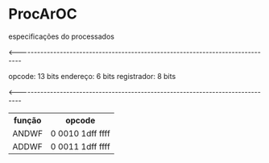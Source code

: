 # ProcArOC

especificações do processados

<-------------------------------------------------------------------------------

opcode: 13 bits &#013;
endereço: 6 bits &#013;
registrador: 8 bits &#013;

<-------------------------------------------------------------------------------

<table style="width:100%">
	<tr>
		<th>função</th>
    	<th>opcode</th>
  	</tr>
  	<tr>
    	<td>ANDWF</td>
    	<td>0 0010 1dff ffff</td>
  	</tr>
  	<tr>
    	<td>ADDWF</td>
    	<td>0 0011 1dff ffff</td>
  	</tr>
</table> 
